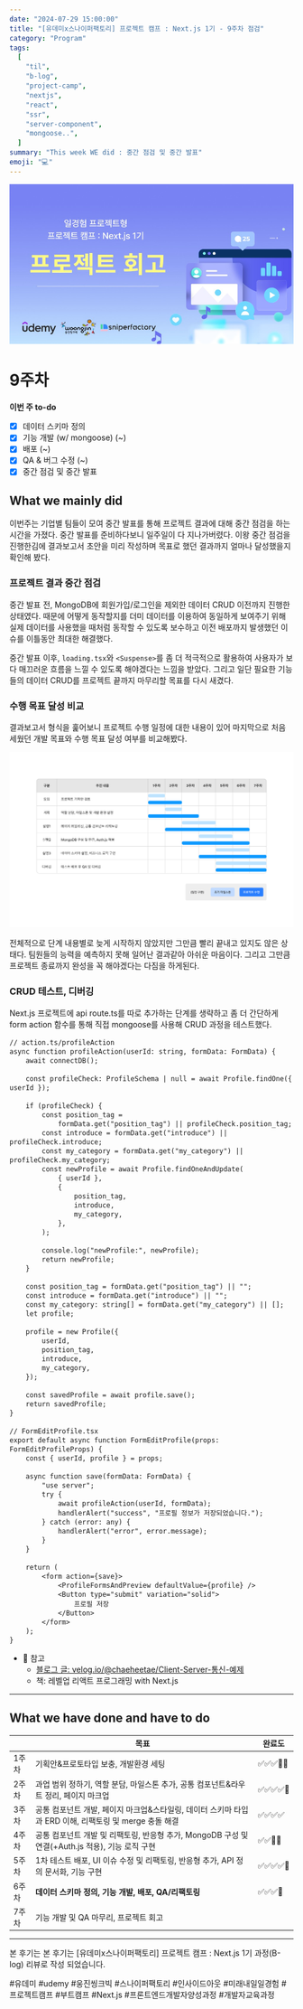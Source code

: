 ```yaml
---
date: "2024-07-29 15:00:00"
title: "[유데미x스나이퍼팩토리] 프로젝트 캠프 : Next.js 1기 - 9주차 점검"
category: "Program"
tags:
  [
    "til",
    "b-log",
    "project-camp",
    "nextjs",
    "react",
    "ssr",
    "server-component",
    "mongoose..",
  ]
summary: "This week WE did : 중간 점검 및 중간 발표"
emoji: "💻"
---
```


![프로젝트 여섯째주 회고](./thenextjs-week-9-cover.jpg)

# 9주차

**이번 주 to-do**

- [x] 데이터 스키마 정의
- [x] 기능 개발 (w/ mongoose) (~)
- [x] 배포 (~)
- [x] QA & 버그 수정 (~)
- [x] 중간 점검 및 중간 발표

## What we mainly did

이번주는 기업별 팀들이 모여 중간 발표를 통해 프로젝트 결과에 대해 중간 점검을 하는 시간을 가졌다. 중간 발표를 준비하다보니 일주일이 다 지나가버렸다. 이왕 중간 점검을 진행한김에 결과보고서 초안을 미리 작성하며 목표로 했던 결과까지 얼마나 달성했을지 확인해 봤다.

### 프로젝트 결과 중간 점검

중간 발표 전, MongoDB에 회원가입/로그인을 제외한 데이터 CRUD 이전까지 진행한 상태였다. 때문에 어떻게 동작할지를 더미 데이터를 이용하여 동일하게 보여주기 위해 실제 데이터를 사용했을 때처럼 동작할 수 있도록 보수하고 이전 배포까지 발생했던 이슈를 이틀동안 최대한 해결했다.

중간 발표 이후, `loading.tsx`와 `<Suspense>`를 좀 더 적극적으로 활용하여 사용자가 보다 매끄러운 흐름을 느낄 수 있도록 해야겠다는 느낌을 받았다. 그리고 일단 필요한 기능들의 데이터 CRUD를 프로젝트 끝까지 마무리할 목표를 다시 새겼다.

### 수행 목표 달성 비교

결과보고서 형식을 훑어보니 프로젝트 수행 일정에 대한 내용이 있어 마지막으로 처음 세웠던 개발 목표와 수행 목표 달성 여부를 비교해봤다.

![초기 마일스톤과 프로젝트 수행 내용 비교](./thenextjs-week-9-comparison.jpg)

전체적으로 단계 내용별로 늦게 시작하지 않았지만 그만큼 빨리 끝내고 있지도 않은 상태다. 팀원들의 능력을 예측하지 못해 일어난 결과같아 아쉬운 마음이다. 그리고 그만큼 프로젝트 종료까지 완성을 꼭 해야겠다는 다짐을 하게된다.

### CRUD 테스트, 디버깅

Next.js 프로젝트에 api route.ts를 따로 추가하는 단계를 생략하고 좀 더 간단하게 form action 함수를 통해 직접 mongoose를 사용해 CRUD 과정을 테스트했다.

```tsx
// action.ts/profileAction
async function profileAction(userId: string, formData: FormData) {
	await connectDB();

	const profileCheck: ProfileSchema | null = await Profile.findOne({ userId });

	if (profileCheck) {
		const position_tag =
			formData.get("position_tag") || profileCheck.position_tag;
		const introduce = formData.get("introduce") || profileCheck.introduce;
		const my_category = formData.get("my_category") || profileCheck.my_category;
		const newProfile = await Profile.findOneAndUpdate(
			{ userId },
			{
				position_tag,
				introduce,
				my_category,
			},
		);

		console.log("newProfile:", newProfile);
		return newProfile;
	}

	const position_tag = formData.get("position_tag") || "";
	const introduce = formData.get("introduce") || "";
	const my_category: string[] = formData.get("my_category") || [];
	let profile;

	profile = new Profile({
		userId,
		position_tag,
		introduce,
		my_category,
	});

	const savedProfile = await profile.save();
	return savedProfile;
}

// FormEditProfile.tsx
export default async function FormEditProfile(props: FormEditProfileProps) {
	const { userId, profile } = props;

	async function save(formData: FormData) {
		"use server";
		try {
			await profileAction(userId, formData);
			handlerAlert("success", "프로필 정보가 저장되었습니다.");
		} catch (error: any) {
			handlerAlert("error", error.message);
		}
	}

	return (
		<form action={save}>
			<ProfileFormsAndPreview defaultValue={profile} />
			<Button type="submit" variation="solid">
				프로필 저장
			</Button>
		</form>
	);
}
```

- 🔗 참고
  - [블로그 글: velog.io/@chaeheetae/Client-Server-통신-예제](https://velog.io/@chaeheetae/Client-Server-%ED%86%B5%EC%8B%A0-%EC%98%88%EC%A0%9C)
  - 책: 레벨업 리액트 프로그래밍 with Next.js

---

## What we have done and have to do

|       | 목표                                                                                                   | 완료도     |
| ----- | ------------------------------------------------------------------------------------------------------ | ---------- |
| 1주차 | 기획안&프로토타입 보충, 개발환경 세팅                                                                  | ✅✅✅🔲🔲 |
| 2주차 | 과업 범위 정하기, 역할 분담, 마일스톤 추가, 공통 컴포넌트&라우트 정리, 페이지 마크업                   | ✅✅✅✅🔲 |
| 3주차 | 공통 컴포넌트 개발, 페이지 마크업&스타일링, 데이터 스키마 타입과 ERD 이해, 리팩토링 및 merge 충돌 해결 | ✅✅✅✅   |
| 4주차 | 공통 컴포넌트 개발 및 리팩토링, 반응형 추가, MongoDB 구성 및 연결(+Auth.js 적용), 기능 로직 구현       | ✅✅🔲🔲   |
| 5주차 | 1차 테스트 배포, UI 이슈 수정 및 리팩토링, 반응형 추가, API 정의 문서화, 기능 구현                     | ✅✅✅✅🔲 |
| 6주차 | **데이터 스키마 정의, 기능 개발, 배포, QA/리팩토링**                                                   | ✅✅✅🔲   |
| 7주차 | 기능 개발 및 QA 마무리, 프로젝트 회고                                                                  |            |

---

본 후기는 본 후기는 [유데미x스나이퍼팩토리] 프로젝트 캠프 : Next.js 1기 과정(B-log) 리뷰로 작성 되었습니다.

#유데미 #udemy #웅진씽크빅 #스나이퍼팩토리 #인사이드아웃 #미래내일일경험 #프로젝트캠프 #부트캠프 #Next.js #프론트엔드개발자양성과정 #개발자교육과정
